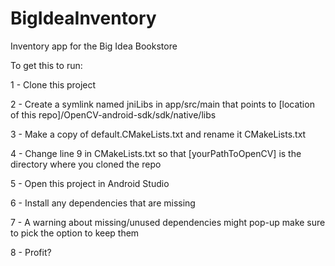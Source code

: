 # BigIdeaInventory
Inventory app for the Big Idea Bookstore

To get this to run:

1 - Clone this project

2 - Create a symlink named jniLibs in app/src/main that points to [location of this repo]/OpenCV-android-sdk/sdk/native/libs

3 - Make a copy of default.CMakeLists.txt and rename it CMakeLists.txt

4 - Change line 9 in CMakeLists.txt so that [yourPathToOpenCV] is the directory where you cloned the repo

5 - Open this project in Android Studio

6 - Install any dependencies that are missing

7 - A warning about missing/unused dependencies might pop-up make sure to pick the option to keep them

8 - Profit?
